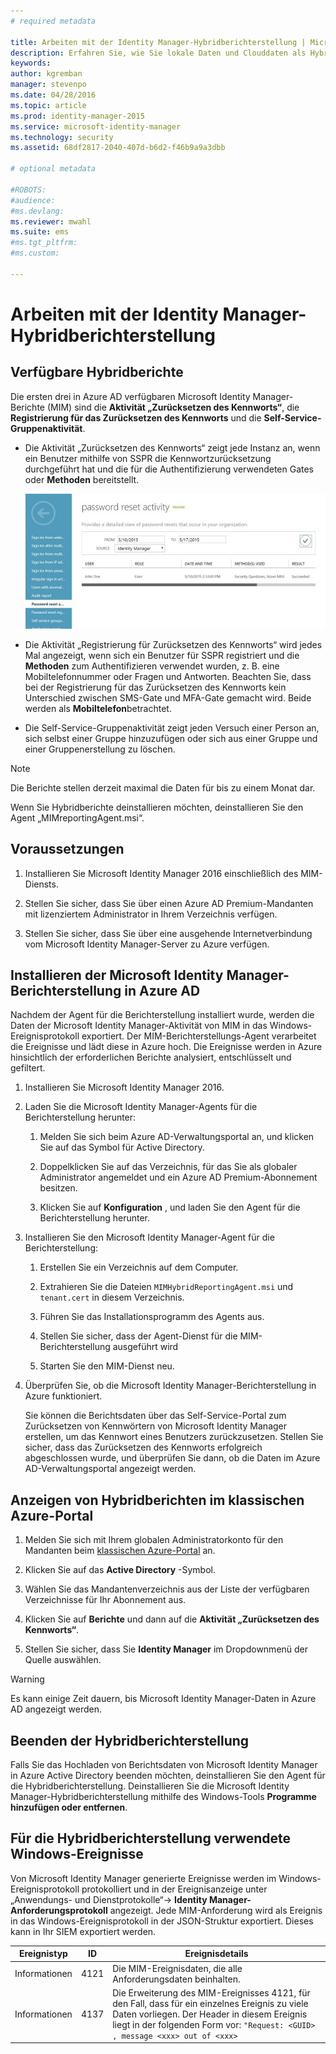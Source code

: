 ```yaml
---
# required metadata

title: Arbeiten mit der Identity Manager-Hybridberichterstellung | Microsoft Identity Manager
description: Erfahren Sie, wie Sie lokale Daten und Clouddaten als Hybridberichte in Azure kombinieren und wie Sie diese Berichte verwalten und anzeigen können.
keywords:
author: kgremban
manager: stevenpo
ms.date: 04/28/2016
ms.topic: article
ms.prod: identity-manager-2015
ms.service: microsoft-identity-manager
ms.technology: security
ms.assetid: 68df2817-2040-407d-b6d2-f46b9a9a3dbb

# optional metadata

#ROBOTS:
#audience:
#ms.devlang:
ms.reviewer: mwahl
ms.suite: ems
#ms.tgt_pltfrm:
#ms.custom:

---
```


# Arbeiten mit der Identity Manager-Hybridberichterstellung

## Verfügbare Hybridberichte
Die ersten drei in Azure AD verfügbaren Microsoft Identity Manager-Berichte (MIM) sind die **Aktivität „Zurücksetzen des Kennworts“**, die **Registrierung für das Zurücksetzen des Kennworts** und die **Self-Service-Gruppenaktivität**.

-   Die Aktivität „Zurücksetzen des Kennworts“ zeigt jede Instanz an, wenn ein Benutzer mithilfe von SSPR die Kennwortzurücksetzung durchgeführt hat und die für die Authentifizierung verwendeten Gates oder **Methoden** bereitstellt.

    ![Bild: Azure-Hybridberichterstellung – Aktivität „Zurücksetzen des Kennworts“](media/MIM-Hybrid-passwordreset.jpg)

-   Die Aktivität „Registrierung für Zurücksetzen des Kennworts“ wird jedes Mal angezeigt, wenn sich ein Benutzer für SSPR registriert und die **Methoden** zum Authentifizieren verwendet wurden, z. B. eine Mobiltelefonnummer oder Fragen und Antworten.
    Beachten Sie, dass bei der Registrierung für das Zurücksetzen des Kennworts kein Unterschied zwischen SMS-Gate und MFA-Gate gemacht wird. Beide werden als **Mobiltelefon**betrachtet.

-   Die Self-Service-Gruppenaktivität zeigt jeden Versuch einer Person an, sich selbst einer Gruppe hinzuzufügen oder sich aus einer Gruppe und einer Gruppenerstellung zu löschen.

> [!NOTE]
> Die Berichte stellen derzeit maximal die Daten für bis zu einem Monat dar.
>
> Wenn Sie Hybridberichte deinstallieren möchten, deinstallieren Sie den Agent „MIMreportingAgent.msi“.

## Voraussetzungen

1.  Installieren Sie Microsoft Identity Manager 2016 einschließlich des MIM-Diensts.

2.  Stellen Sie sicher, dass Sie über einen Azure AD Premium-Mandanten mit lizenziertem Administrator in Ihrem Verzeichnis verfügen.

3.  Stellen Sie sicher, dass Sie über eine ausgehende Internetverbindung vom Microsoft Identity Manager-Server zu Azure verfügen.

## Installieren der Microsoft Identity Manager-Berichterstellung in Azure AD
Nachdem der Agent für die Berichterstellung installiert wurde, werden die Daten der Microsoft Identity Manager-Aktivität von MIM in das Windows-Ereignisprotokoll exportiert. Der MIM-Berichterstellungs-Agent verarbeitet die Ereignisse und lädt diese in Azure hoch. Die Ereignisse werden in Azure hinsichtlich der erforderlichen Berichte analysiert, entschlüsselt und gefiltert.

1.  Installieren Sie Microsoft Identity Manager 2016.

2.  Laden Sie die Microsoft Identity Manager-Agents für die Berichterstellung herunter:

    1.  Melden Sie sich beim Azure AD-Verwaltungsportal an, und klicken Sie auf das Symbol für Active Directory.

    2.  Doppelklicken Sie auf das Verzeichnis, für das Sie als globaler Administrator angemeldet und ein Azure AD Premium-Abonnement besitzen.

    3.  Klicken Sie auf **Konfiguration** , und laden Sie den Agent für die Berichterstellung herunter.

3.  Installieren Sie den Microsoft Identity Manager-Agent für die Berichterstellung:

    1.  Erstellen Sie ein Verzeichnis auf dem Computer.

    2.  Extrahieren Sie die Dateien `MIMHybridReportingAgent.msi` und `tenant.cert` in diesem Verzeichnis.

    3.  Führen Sie das Installationsprogramm des Agents aus.

    4.  Stellen Sie sicher, dass der Agent-Dienst für die MIM-Berichterstellung ausgeführt wird

    5.  Starten Sie den MIM-Dienst neu.

4.  Überprüfen Sie, ob die Microsoft Identity Manager-Berichterstellung in Azure funktioniert.

    Sie können die Berichtsdaten über das Self-Service-Portal zum Zurücksetzen von Kennwörtern von Microsoft Identity Manager erstellen, um das Kennwort eines Benutzers zurückzusetzen. Stellen Sie sicher, dass das Zurücksetzen des Kennworts erfolgreich abgeschlossen wurde, und überprüfen Sie dann, ob die Daten im Azure AD-Verwaltungsportal angezeigt werden.

## Anzeigen von Hybridberichten im klassischen Azure-Portal

1.  Melden Sie sich mit Ihrem globalen Administratorkonto für den Mandanten beim [klassischen Azure-Portal](https://manage.windowsazure.com/) an.

2.  Klicken Sie auf das **Active Directory** -Symbol.

3.  Wählen Sie das Mandantenverzeichnis aus der Liste der verfügbaren Verzeichnisse für Ihr Abonnement aus.

4.  Klicken Sie auf **Berichte** und dann auf die **Aktivität „Zurücksetzen des Kennworts“**.

5.  Stellen Sie sicher, dass Sie **Identity Manager** im Dropdownmenü der Quelle auswählen.

> [!WARNING]
> Es kann einige Zeit dauern, bis Microsoft Identity Manager-Daten in Azure AD angezeigt werden.

## Beenden der Hybridberichterstellung
Falls Sie das Hochladen von Berichtsdaten von Microsoft Identity Manager in Azure Active Directory beenden möchten, deinstallieren Sie den Agent für die Hybridberichterstellung. Deinstallieren Sie die Microsoft Identity Manager-Hybridberichterstellung mithilfe des Windows-Tools **Programme hinzufügen oder entfernen**.

## Für die Hybridberichterstellung verwendete Windows-Ereignisse
Von Microsoft Identity Manager generierte Ereignisse werden im Windows-Ereignisprotokoll protokolliert und in der Ereignisanzeige unter „Anwendungs- und Dienstprotokolle“-&gt; **Identity Manager-Anforderungsprotokoll** angezeigt. Jede MIM-Anforderung wird als Ereignis in das Windows-Ereignisprotokoll in der JSON-Struktur exportiert. Dieses kann in Ihr SIEM exportiert werden.

|Ereignistyp|ID|Ereignisdetails|
|--------------|------|-----------------|
|Informationen|4121|Die MIM-Ereignisdaten, die alle Anforderungsdaten beinhalten.|
|Informationen|4137|Die Erweiterung des MIM-Ereignisses 4121, für den Fall, dass für ein einzelnes Ereignis zu viele Daten vorliegen. Der Header in diesem Ereignis liegt in der folgenden Form vor: `"Request: <GUID> , message <xxx> out of <xxx>`|


<!--HONumber=Apr16_HO2-->


